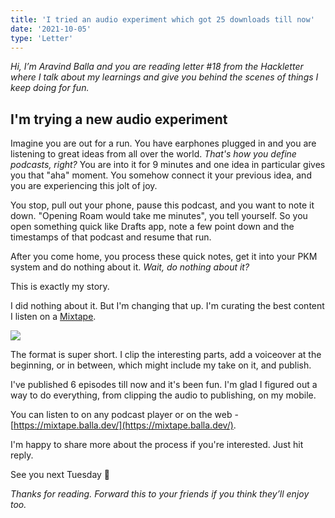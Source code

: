 ```yaml
---
title: 'I tried an audio experiment which got 25 downloads till now'
date: '2021-10-05'
type: 'Letter'
---
```


_Hi, I’m Aravind Balla and you are reading letter #18 from the Hackletter where I talk about my learnings and give you behind the scenes of things I keep doing for fun._

## I'm trying a new audio experiment

Imagine you are out for a run. You have earphones plugged in and you are listening to great ideas from all over the world. _That's how you define podcasts, right?_ You are into it for 9 minutes and one idea in particular gives you that "aha" moment. You somehow connect it your previous idea, and you are experiencing this jolt of joy.

You stop, pull out your phone, pause this podcast, and you want to note it down. "Opening Roam would take me minutes", you tell yourself. So you open something quick like Drafts app, note a few point down and the timestamps of that podcast and resume that run.

After you come home, you process these quick notes, get it into your PKM system and do nothing about it. _Wait, do nothing about it?_

This is exactly my story.

I did nothing about it. But I'm changing that up. I'm curating the best content I listen on a [Mixtape](https://mixtape.balla.dev/).

![](https://images.transistor.fm/file/transistor/images/show/24279/full_1632593327-artwork.jpg)

The format is super short. I clip the interesting parts, add a voiceover at the beginning, or in between, which might include my take on it, and publish.

I've published 6 episodes till now and it's been fun. I'm glad I figured out a way to do everything, from clipping the audio to publishing, on my mobile.

You can listen to on any podcast player or on the web - [https://mixtape.balla.dev/](https://mixtape.balla.dev/).

I'm happy to share more about the process if you're interested. Just hit reply.

See you next Tuesday 👋

_Thanks for reading. Forward this to your friends if you think they’ll enjoy too._
